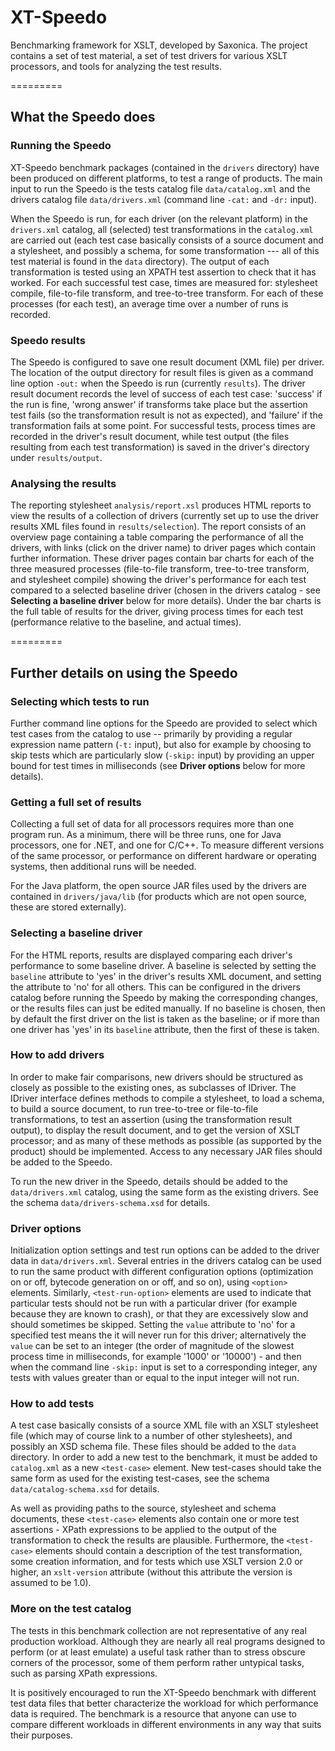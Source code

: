 XT-Speedo
=========

Benchmarking framework for XSLT, developed by Saxonica. The project contains a set of test material, a set of test drivers for various XSLT processors, and tools for analyzing the test results.

=========

## What the Speedo does

### Running the Speedo

XT-Speedo benchmark packages (contained in the `drivers` directory) have been produced on different platforms, to test a range of products. The main input to run the Speedo is the tests catalog file `data/catalog.xml` and the drivers catalog file `data/drivers.xml` (command line `-cat:` and `-dr:` input). 

When the Speedo is run, for each driver (on the relevant platform) in the `drivers.xml` catalog, all (selected) test transformations in the `catalog.xml` are carried out (each test case basically consists of a source document and a stylesheet, and possibly a schema, for some transformation --- all of this test material is found in the `data` directory). The output of each transformation is tested using an XPATH test assertion to check that it has worked. For each successful test case, times are measured for: stylesheet compile, file-to-file transform, and tree-to-tree transform. For each of these processes (for each test), an average time over a number of runs is recorded.

### Speedo results

The Speedo is configured to save one result document (XML file) per driver. The location of the output directory for result files is given as a command line option `-out:` when the Speedo is run (currently `results`). The driver result document records the level of success of each test case: 'success' if the run is fine, 'wrong answer' if transforms take place but the assertion test fails (so the transformation result is not as expected), and 'failure' if the transformation fails at some point. For successful tests, process times are recorded in the driver's result document, while test output (the files resulting from each test transformation) is saved in the driver's directory under `results/output`.

### Analysing the results

The reporting stylesheet `analysis/report.xsl` produces HTML reports to view the results of a collection of drivers (currently set up to use the driver results XML files found in `results/selection`). The report consists of an overview page containing a table comparing the performance of all the drivers, with links (click on the driver name) to driver pages which contain further information. These driver pages contain bar charts for each of the three measured processes (file-to-file transform, tree-to-tree transform, and stylesheet compile) showing the driver's performance for each test compared to a selected baseline driver (chosen in the drivers catalog - see **Selecting a baseline driver** below for more details). Under the bar charts is the full table of results for the driver, giving process times for each test (performance relative to the baseline, and actual times).

=========

## Further details on using the Speedo

### Selecting which tests to run

Further command line options for the Speedo are provided to select which test cases from the catalog to use -- primarily by providing a regular expression name pattern (`-t:` input), but also for example by choosing to skip tests which are particularly slow (`-skip:` input) by providing an upper bound for test times in milliseconds (see **Driver options** below for more details).

### Getting a full set of results

Collecting a full set of data for all processors requires more than one program run. As a minimum, there will be three runs, one for Java processors, one for .NET, and one for C/C++. To measure different versions of the same processor, or performance on different hardware or operating systems, then additional runs will be needed.

For the Java platform, the open source JAR files used by the drivers are contained in `drivers/java/lib` (for products which are not open source, these are stored externally).

### Selecting a baseline driver

For the HTML reports, results are displayed comparing each driver's performance to some baseline driver. A baseline is selected by setting the `baseline` attribute to 'yes' in the driver's results XML document, and setting the attribute to 'no' for all others. This can be configured in the drivers catalog before running the Speedo by making the corresponding changes, or the results files can just be edited manually. If no baseline is chosen, then by default the first driver on the list is taken as the baseline; or if more than one driver has 'yes' in its `baseline` attribute, then the first of these is taken. 

### How to add drivers

In order to make fair comparisons, new drivers should be structured as closely as possible to the existing ones, as subclasses of IDriver. The IDriver interface defines methods to compile a stylesheet, to load a schema, to build a source document, to run tree-to-tree or file-to-file transformations, to test an assertion (using the transformation result output), to display the result document, and to get the version of XSLT processor; and as many of these methods as possible (as supported by the product) should be implemented. Access to any necessary JAR files should be added to the Speedo. 

To run the new driver in the Speedo, details should be added to the `data/drivers.xml` catalog, using the same form as the existing drivers. See the schema `data/drivers-schema.xsd` for details.

### Driver options

Initialization option settings and test run options can be added to the driver data in `data/drivers.xml`. Several entries in the drivers catalog can be used to run the same product with different configuration options (optimization on or off, bytecode generation on or off, and so on), using `<option>` elements. Similarly, `<test-run-option>` elements are used to indicate that particular tests should not be run with a particular driver (for example because they are known to crash), or that they are excessively slow and should sometimes be skipped. Setting the `value` attribute to 'no' for a specified test means the it will never run for this driver; alternatively the `value` can be set to an integer (the order of magnitude of the slowest process time in milliseconds, for example '1000' or '10000') - and then when the command line `-skip:` input is set to a corresponding integer, any tests with values greater than or equal to the input integer will not run.

###  How to add tests

A test case basically consists of a source XML file with an XSLT stylesheet file (which may of course link to a number of other stylesheets), and possibly an XSD schema file. These files should be added to the `data` directory. In order to add a new test to the benchmark, it must be added to `catalog.xml` as a new `<test-case>` element. New test-cases should take the same form as used for the existing test-cases, see the schema `data/catalog-schema.xsd` for details.

As well as providing paths to the source, stylesheet and schema documents, these `<test-case>` elements also contain one or more test assertions - XPath expressions to be applied to the output of the transformation to check the results are plausible. Furthermore, the `<test-case>` elements should contain a description of the test transformation, some creation information, and for tests which use XSLT version 2.0 or higher, an `xslt-version` attribute (without this attribute the version is assumed to be 1.0).

###  More on the test catalog

The tests in this benchmark collection are not representative of any real production workload. Although they are nearly all real programs designed to perform (or at least emulate) a useful task rather than to stress obscure corners of the processor, some of them perform rather untypical tasks, such as parsing XPath expressions.

It is positively encouraged to run the XT-Speedo benchmark with different test data files that better characterize the workload for which performance data is required. The benchmark is a resource that anyone can use to compare different workloads in different environments in any way that suits their purposes.
